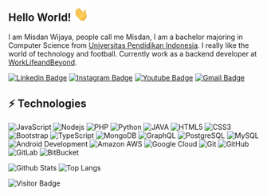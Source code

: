 ## Hello World! <img src="https://raw.githubusercontent.com/misdanwijaya/misdanwijaya/master/wave.gif" width="30px">

I am Misdan Wijaya, people call me Misdan, I am a bachelor majoring in Computer Science from [Universitas Pendidikan Indonesia](https://www.upi.edu/). I really like the world of technology and football. Currently work as a backend developer at [WorkLifeandBeyond](https://www.wlb.co.id/).

[![Linkedin Badge](https://img.shields.io/badge/-misdanwijaya-blue?style=flat-square&logo=Linkedin&logoColor=white&link=https://www.linkedin.com/in/misdanwijaya/)](https://www.linkedin.com/in/misdan-wijaya-747132139/)
[![Instagram Badge](https://img.shields.io/badge/-misdan.wijaya07-purple?style=flat-square&logo=instagram&logoColor=white&link=https://instagram.com/misdan.wijaya07/)](https://www.instagram.com/misdan.wijaya07/?hl=id)
[![Youtube Badge](https://img.shields.io/badge/-MisdanWijaya07-darkred?style=flat-square&logo=youtube&logoColor=white&link=https://www.youtube.com/c/MisdanWijaya07)](https://www.youtube.com/c/MisdanWijaya07)
[![Gmail Badge](https://img.shields.io/badge/-misdan.wijaya07@gmail.com-c14438?style=flat-square&logo=Gmail&logoColor=white&link=mailto:misdan.wijaya07@gmail.com)](mailto:misdan.wijaya07@gmail.com)

## ⚡ Technologies

![JavaScript](https://img.shields.io/badge/-JavaScript-black?style=flat-square&logo=javascript)
![Nodejs](https://img.shields.io/badge/-Nodejs-black?style=flat-square&logo=Node.js)
![PHP](https://img.shields.io/badge/-PHP-lightblue?style=flat-square&logo=php)
![Python](https://img.shields.io/badge/-Python-black?style=flat-square&logo=Python)
![JAVA](https://img.shields.io/badge/-Java-red?style=flat-square&logo=java)
![HTML5](https://img.shields.io/badge/-HTML5-E34F26?style=flat-square&logo=html5&logoColor=white)
![CSS3](https://img.shields.io/badge/-CSS3-1572B6?style=flat-square&logo=css3)
![Bootstrap](https://img.shields.io/badge/-Bootstrap-563D7C?style=flat-square&logo=bootstrap)
![TypeScript](https://img.shields.io/badge/-TypeScript-inactive?style=flat-square&logo=typescript)
![MongoDB](https://img.shields.io/badge/-MongoDB-black?style=flat-square&logo=mongodb)
![GraphQL](https://img.shields.io/badge/-GraphQL-white?style=flat-square&logo=graphql)
![PostgreSQL](https://img.shields.io/badge/-PostgreSQL-9cf?style=flat-square&logo=postgresql)
![MySQL](https://img.shields.io/badge/-MySQL-black?style=flat-square&logo=mysql)
![Android Development](https://img.shields.io/badge/-Android-lightgrey?style=flat-square&logo=android)
![Amazon AWS](https://img.shields.io/badge/Amazon%20AWS-232F3E?style=flat-square&logo=amazon-aws)
![Google Cloud](https://img.shields.io/badge/Google%20Cloud-black?style=flat-square&logo=google-cloud)
![Git](https://img.shields.io/badge/-Git-black?style=flat-square&logo=git)
![GitHub](https://img.shields.io/badge/-GitHub-181717?style=flat-square&logo=github)
![GitLab](https://img.shields.io/badge/-GitLab-FCA121?style=flat-square&logo=gitlab)
![BitBucket](https://img.shields.io/badge/-BitBucket-darkblue?style=flat-square&logo=bitbucket)

![Github Stats](https://github-readme-stats.vercel.app/api?username=misdanwijaya&count_private=true&show_icons=true&include_all_commits=true)
![Top Langs](https://github-readme-stats.vercel.app/api/top-langs/?username=misdanwijaya&hide=TeX&layout=compact)

![Visitor Badge](https://visitor-badge.laobi.icu/badge?page_id=misdanwijaya.misdanwijaya)

